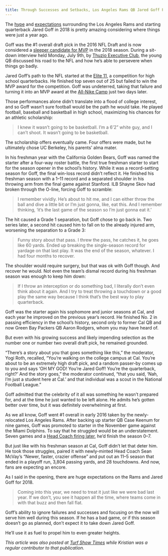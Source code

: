 ```yaml
---
title: Through Successes and Setbacks, Los Angeles Rams QB Jared Goff Pushes Forward
---
```


The [hype][1] and [expectations][2] surrounding the Los Angeles Rams and starting quarterback Jared Goff in 2018 is pretty amazing considering where things were just a year ago.

Goff was the #1 overall draft pick in the 2016 NFL Draft and is now considered a [sleeper candidate for MVP][3] in the 2018 season. During a sit-down interview held Monday, July 9th, by [Thuzio Executive Club][4], the young QB discussed his road to the NFL and how he’s able to persevere when things go badly.

Jared Goff’s path to the NFL started at the [Elite 11][5], a competition for high school quarterbacks. He finished top seven out of 25 but failed to win the MVP award for the competition. Goff was undeterred, taking that failure and turning it into an MVP award at the [All-Nike Camp][6] just two days later.

Those performances alone didn’t translate into a flood of college interest, and so Goff wasn’t sure football would be the path he would take. He played football, baseball and basketball in high school, maximizing his chances for an athletic scholarship:

> I knew it wasn’t going to be basketball. I’m a 6’2” white guy, and I can’t 
> shoot. It wasn’t going to be basketball.

The scholarship offers eventually came. Four offers were made, but he ultimately chose UC Berkeley, his parents’ alma mater.

In his freshman year with the California Golden Bears, Goff was named the starter after a four-way roster battle, the first true freshman starter to start for the season opener in the school’s history. While it was a record-setting season for Goff, the final win-loss record didn’t reflect it. He finished his freshman season with a 1–11 record and a separated shoulder in his throwing arm from the final game against Stanford. ILB Shayne Skov had broken through the O-line, forcing Goff to scramble:

> I remember vividly. He’s about to hit me, and I can either throw the ball and 
> dive a little bit or I’m just gonna, like, eat this. And I remember thinking, 
> ‘it’s the last game of the season so I’m just gonna eat it.’

The hit caused a Grade 1 separation, but Goff chose to go back in. Two series later, a second hit caused him to fall on to the already injured arm, worsening the separation to a Grade 3:

> Funny story about that pass. I threw the pass, he catches it, he goes like 60 
> yards. Ended up breaking the single-season record for yardage on that last 
> play. It was the end of the season, whatever. I had four months to recover.

The shoulder would require surgery, but that was ok with Goff though. And recover he would. Not even the team’s dismal record during his freshman season was enough to keep him down:

> If I throw an interception or do something bad, I literally don’t even think 
> about it again. And I try to treat throwing a touchdown or a good play the 
> same way because I think that’s the best way to play quarterback.

Goff was the starter again his sophomore and junior seasons at Cal, and each year he improved on the previous year’s record. He finished No. 2 in passing efficiency in the school’s history, second only to former Cal QB and now Green Bay Packers QB Aaron Rodgers, whom you may have heard of.

But even with his growing success and likely impending selection as the number one or number two overall draft pick, he remained grounded.

“There’s a story about you that goes something like this,” the moderator, Yogi Roth, recalled, “You’re walking on the college campus at Cal. You’re about to be an extremely high draft pick, and a random passer-by comes up to you and says ‘OH MY GOD! You’re Jared Goff! You’re the quarterback, right?’ And the story goes,” the moderator continued, “that you said, ‘Nah, I’m just a student here at Cal.’ and that individual was a scout in the National Football League.”

Goff admitted that the celebrity of it all was something he wasn’t prepared for, and at the time he just wanted to be left alone. He admits he’s gotten better over time, but it was definitely overwhelming at first.

As we all know, Goff went #1 overall in early 2016 taken by the newly-relocated Los Angeles Rams. After backing up starter QB Case Keenum for nine games, Goff was promoted to starter in the November game against the Miami Dolphins. To say that he struggled would be an understatement. Seven games and a [Head Coach firing later][7], he’d finish the season 0–7.

But just like with his freshman season at Cal, Goff didn’t let that deter him. He took those struggles, paired it with newly-minted Head Coach Sean McVay’s “Newer, faster, crazier offense” and put out an 11–5 season that ended in a playoff run, 3,804 passing yards, and 28 touchdowns. And now, fans are expecting an encore.

As I said in the opening, there are huge expectations on the Rams and Jared Goff for 2018.

> Coming into this year, we need to treat it just like we were bad last year. If 
> we don’t, you see it happen all the time, where teams come in with that buzz 
> and then fall flat.

Goff’s ability to ignore failures and successes and focusing on the now will serve him well during this season. If he has a bad game, or if this season doesn’t go as planned, don’t expect it to take down Jared Goff.

He’ll use it as fuel to propel him to even greater heights.

*This article was also posted at [Turf Show Times][8] while Kristian was a regular contributor to that publication.*

[1]: https://www.turfshowtimes.com/2018/4/5/17201518/la-rams-2018-offseason-signings-trades-suh-cooks-hype-train
[2]: https://www.turfshowtimes.com/2018/5/13/17336396/los-angeles-rams-2018-season-expectations
[3]: https://www.turfshowtimes.com/2018/5/31/17413982/2018-nfl-mvp-race-rankings-los-angeles-rams-jared-goff-sleeper
[4]: https://thuzio.com/
[5]: https://www.elite11.com/2012elite11
[6]: http://www.espn.com/high-school/football/events/nike-football-training-camps/2012/story/_/id/7958916/oakland-nike-football-training-camp-all-camp-team
[7]: https://www.turfshowtimes.com/2016/12/12/13924964/los-angeles-la-rams-fire-head-coach-jeff-fisher
[8]: https://www.turfshowtimes.com/2018/7/27/17575170/la-rams-jared-goff-scouting-report-profile-thuzio-executive-club-uc-berkeley-cal
